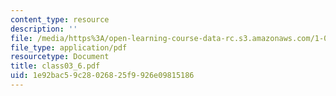 ```yaml
---
content_type: resource
description: ''
file: /media/https%3A/open-learning-course-data-rc.s3.amazonaws.com/1-017-computing-and-data-analysis-for-environmental-applications-fall-2003/1e92bac59c28026825f9926e09815186_class03_6.pdf
file_type: application/pdf
resourcetype: Document
title: class03_6.pdf
uid: 1e92bac5-9c28-0268-25f9-926e09815186
---
```

